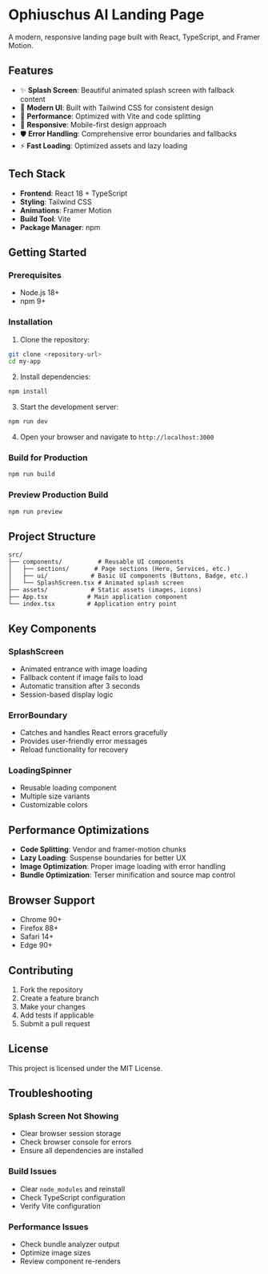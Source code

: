 # Ophiuschus AI Landing Page

A modern, responsive landing page built with React, TypeScript, and Framer Motion.

## Features

- ✨ **Splash Screen**: Beautiful animated splash screen with fallback content
- 🎨 **Modern UI**: Built with Tailwind CSS for consistent design
- 🚀 **Performance**: Optimized with Vite and code splitting
- 📱 **Responsive**: Mobile-first design approach
- 🛡️ **Error Handling**: Comprehensive error boundaries and fallbacks
- ⚡ **Fast Loading**: Optimized assets and lazy loading

## Tech Stack

- **Frontend**: React 18 + TypeScript
- **Styling**: Tailwind CSS
- **Animations**: Framer Motion
- **Build Tool**: Vite
- **Package Manager**: npm

## Getting Started

### Prerequisites

- Node.js 18+ 
- npm 9+

### Installation

1. Clone the repository:
```bash
git clone <repository-url>
cd my-app
```

2. Install dependencies:
```bash
npm install
```

3. Start the development server:
```bash
npm run dev
```

4. Open your browser and navigate to `http://localhost:3000`

### Build for Production

```bash
npm run build
```

### Preview Production Build

```bash
npm run preview
```

## Project Structure

```
src/
├── components/          # Reusable UI components
│   ├── sections/       # Page sections (Hero, Services, etc.)
│   ├── ui/            # Basic UI components (Buttons, Badge, etc.)
│   └── SplashScreen.tsx # Animated splash screen
├── assets/            # Static assets (images, icons)
├── App.tsx           # Main application component
└── index.tsx         # Application entry point
```

## Key Components

### SplashScreen
- Animated entrance with image loading
- Fallback content if image fails to load
- Automatic transition after 3 seconds
- Session-based display logic

### ErrorBoundary
- Catches and handles React errors gracefully
- Provides user-friendly error messages
- Reload functionality for recovery

### LoadingSpinner
- Reusable loading component
- Multiple size variants
- Customizable colors

## Performance Optimizations

- **Code Splitting**: Vendor and framer-motion chunks
- **Lazy Loading**: Suspense boundaries for better UX
- **Image Optimization**: Proper image loading with error handling
- **Bundle Optimization**: Terser minification and source map control

## Browser Support

- Chrome 90+
- Firefox 88+
- Safari 14+
- Edge 90+

## Contributing

1. Fork the repository
2. Create a feature branch
3. Make your changes
4. Add tests if applicable
5. Submit a pull request

## License

This project is licensed under the MIT License.

## Troubleshooting

### Splash Screen Not Showing
- Clear browser session storage
- Check browser console for errors
- Ensure all dependencies are installed

### Build Issues
- Clear `node_modules` and reinstall
- Check TypeScript configuration
- Verify Vite configuration

### Performance Issues
- Check bundle analyzer output
- Optimize image sizes
- Review component re-renders
